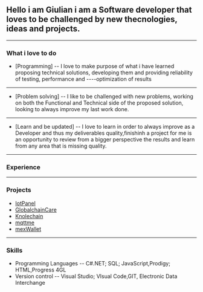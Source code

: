 ## Hello i am Giulian i am a Software developer that loves to be challenged by new thecnologies, ideas and projects.

---

### What i love to do

- [Programming]
-- I love to make purpose of what i have learned  proposing technical solutions, developing them and providing reliability of testing, performance and ----optimization of results
---
- [Problem solving]
-- I like to be challenged with new problems, working on both the Functional and Technical side of the proposed solution, looking to always improve my last work done.
---
- [Learn and be updated]
-- I love to learn in order to always improve as a Developer and thus my deliverables quality,finishinh a project for me is an opportunity to review from a bigger perspective the results and learn from any area that is missing quality.
---

### Experience



---
### Projects
- [IotPanel](http://example.com/)
- [GlobalchainCare](http://example.com/)
- [Knolechain](http://example.com/)
- [mqttme](http://example.com/)
- [mexWallet](http://example.com/)

---
### Skills
- Programming Languages
-- C#.NET; SQL; JavaScript,Prodigy; HTML,Progress 4GL
- Version control
-- Visual Studio; VIsual Code,GIT, Electronic Data Interchange
